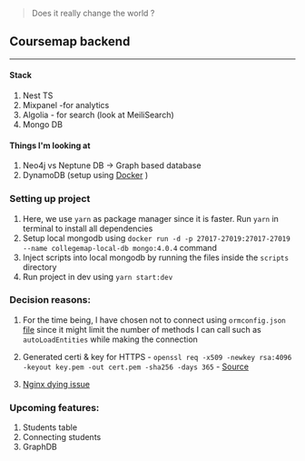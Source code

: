 > Does it really change the world ?

## Coursemap backend
<hr/>

#### Stack

1. Nest TS
3. Mixpanel -for analytics
4. Algolia - for search (look at MeiliSearch)
6. Mongo DB


#### Things I'm looking at
1. Neo4j vs Neptune DB -> Graph based database
3. DynamoDB (setup using [Docker](https://docs.aws.amazon.com/amazondynamodb/latest/developerguide/DynamoDBLocal.DownloadingAndRunning.html#docker) )


### Setting up project 

1. Here, we use `yarn` as package manager since it is faster. Run `yarn` in terminal to install all dependencies
2. Setup local mongodb using `docker run -d -p 27017-27019:27017-27019 --name collegemap-local-db mongo:4.0.4` command
3. Inject scripts into local mongodb by running the files inside the `scripts` directory
4. Run project in dev using `yarn start:dev` 


### Decision reasons:
1. For the time being, I have chosen not to connect using `ormconfig.json` [file](https://docs.nestjs.com/techniques/database) since it might limit the number of methods I can call such as `autoLoadEntities` while making the connection


2. Generated certi & key for HTTPS - `openssl req -x509 -newkey rsa:4096 -keyout key.pem -out cert.pem -sha256 -days 365` - [Source](https://stackoverflow.com/questions/10175812/how-to-generate-a-self-signed-ssl-certificate-using-openssl)


3. [Nginx dying issue](https://stackoverflow.com/questions/35868976/nginx-service-failed-because-the-control-process-exited)
### Upcoming features:
1. Students table
2. Connecting students
3. GraphDB 
